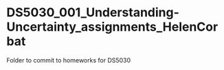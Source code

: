 # DS5030_001_Understanding-Uncertainty_assignments_HelenCorbat
Folder to commit to homeworks for DS5030
